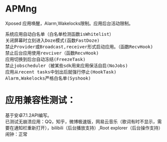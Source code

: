 # APMng
Xposed 应用唤醒，Alarm,Wakelocks限制。应用后台活动限制。
<pre>
系统应用自动白名单（白名单检测函数isWhitelist）
关闭屏幕时立刻进入Doze模式(函数FastDoze)
禁止Provider或Broadcast,receiver形式启动应用。（函数RecvHook)
禁止后台应用使用revciver（函数RecvHook)
应用切换到后台自动冻结(FreezeTask)
禁止jobscheduler（被某些sdk用来应用保活自启(NoJobs)
应用从recent tasks中划出后就强行停止(HookTask)
Alarm,Wakelocks严格白名单(Syshook)
</pre>
# 应用兼容性测试：
基于安卓7.1.2API编写。<br>
已测试无崩溃应用：QQ，知乎，微博极速版，网易云音乐（歌词有时不显示，需要在通知栏重新打开），bilibili（后台播放支持）,Root explorer（后台操作支持）<br>
闹钟：正常
